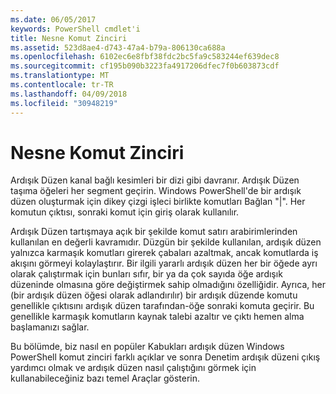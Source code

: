 ```yaml
---
ms.date: 06/05/2017
keywords: PowerShell cmdlet'i
title: Nesne Komut Zinciri
ms.assetid: 523d8ae4-d743-47a4-b79a-806130ca688a
ms.openlocfilehash: 6102ec6e8fbf38fdc2bc5fa9c583244ef639dec8
ms.sourcegitcommit: cf195b090b3223fa4917206dfec7f0b603873cdf
ms.translationtype: MT
ms.contentlocale: tr-TR
ms.lasthandoff: 04/09/2018
ms.locfileid: "30948219"
---
```

# <a name="object-pipeline"></a>Nesne Komut Zinciri
Ardışık Düzen kanal bağlı kesimleri bir dizi gibi davranır. Ardışık Düzen taşıma öğeleri her segment geçirin. Windows PowerShell'de bir ardışık düzen oluşturmak için dikey çizgi işleci birlikte komutları Bağlan "|". Her komutun çıktısı, sonraki komut için giriş olarak kullanılır.

Ardışık Düzen tartışmaya açık bir şekilde komut satırı arabirimlerinden kullanılan en değerli kavramıdır. Düzgün bir şekilde kullanılan, ardışık düzen yalnızca karmaşık komutları girerek çabaları azaltmak, ancak komutlarda iş akışını görmeyi kolaylaştırır. Bir ilgili yararlı ardışık düzen her bir öğede ayrı olarak çalıştırmak için bunları sıfır, bir ya da çok sayıda öğe ardışık düzeninde olmasına göre değiştirmek sahip olmadığını özelliğidir. Ayrıca, her (bir ardışık düzen öğesi olarak adlandırılır) bir ardışık düzende komutu genellikle çıktısını ardışık düzen tarafından-öğe sonraki komuta geçirir. Bu genellikle karmaşık komutların kaynak talebi azaltır ve çıktı hemen alma başlamanızı sağlar.

Bu bölümde, biz nasıl en popüler Kabukları ardışık düzen Windows PowerShell komut zinciri farklı açıklar ve sonra Denetim ardışık düzeni çıkış yardımcı olmak ve ardışık düzen nasıl çalıştığını görmek için kullanabileceğiniz bazı temel Araçlar gösterin.